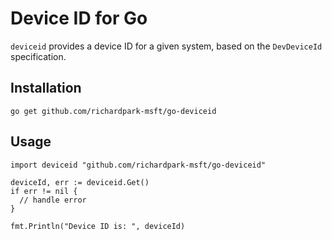 # Device ID for Go

`deviceid` provides a device ID for a given system, based on the `DevDeviceId` specification.

## Installation

`go get github.com/richardpark-msft/go-deviceid`

## Usage

```golang
import deviceid "github.com/richardpark-msft/go-deviceid"

deviceId, err := deviceid.Get()
if err != nil {
  // handle error
}

fmt.Println("Device ID is: ", deviceId)
```

